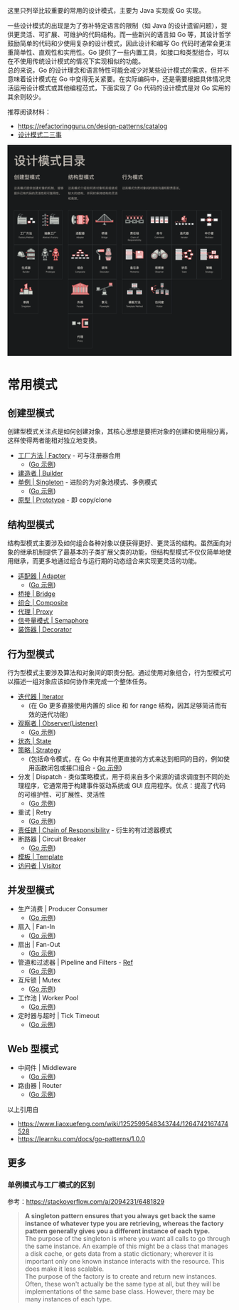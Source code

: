 这里只列举比较重要的常用的设计模式，主要为 Java 实现或 Go 实现。  

一些设计模式的出现是为了弥补特定语言的限制（如 Java 的设计遗留问题），提供更灵活、可扩展、可维护的代码结构。而一些新兴的语言如 Go 等，其设计哲学鼓励简单的代码和少使用复杂的设计模式，因此设计和编写 Go 代码时通常会更注重简单性、直观性和实用性。Go 提供了一些内置工具，如接口和类型组合，可以在不使用传统设计模式的情况下实现相似的功能。  
总的来说，Go 的设计理念和语言特性可能会减少对某些设计模式的需求，但并不意味着设计模式在 Go 中变得无关紧要。在实际编码中，还是需要根据具体情况灵活运用设计模式或其他编程范式，下面实现了 Go 代码的设计模式是对 Go 实用的其余则较少。  

推荐阅读材料：  
* https://refactoringguru.cn/design-patterns/catalog
* [设计模式二三事](https://tech.meituan.com/2022/03/10/interesting-talk-about-design-patterns.html)

![](./设计模式目录：22种设计模式.png)  

# 常用模式

## 创建型模式
创建型模式关注点是如何创建对象，其核心思想是要把对象的创建和使用相分离，这样使得两者能相对独立地变换。  
* [工厂方法 | Factory](./Factory.java) - 可与注册器合用
  * ([Go 示例](./Factory.go))
* [建造者 | Builder](./Builder.java)
* [单例 | Singleton](./Singleton.java) - 进阶的为对象池模式、多例模式
  * ([Go 示例](./Singleton.go))
* [原型 | Prototype](./Prototype.java) - 即 copy/clone
  
## 结构型模式
结构型模式主要涉及如何组合各种对象以便获得更好、更灵活的结构。虽然面向对象的继承机制提供了最基本的子类扩展父类的功能，但结构型模式不仅仅简单地使用继承，而更多地通过组合与运行期的动态组合来实现更灵活的功能。  
* [适配器 | Adapter](./Adapter.java)
  * ([Go 示例](./Adapter.go))
* [桥接 | Bridge](./Bridge.java)
* [组合 | Composite](./Composite.java)
* [代理 | Proxy](./Proxy.java)
* [信号量模式 | Semaphore](./Semaphore.java)
* [装饰器 | Decorator](./Decorator.java)  
  
## 行为型模式
行为型模式主要涉及算法和对象间的职责分配。通过使用对象组合，行为型模式可以描述一组对象应该如何协作来完成一个整体任务。  
* [迭代器 | Iterator](./Iterator.java)
  * (在 Go 更多直接使用内置的 slice 和 for range 结构，因其足够简洁而有效的迭代功能)
* [观察者 | Observer(Listener)](./Observer.java)
  * ([Go 示例](./Observer.go))
* [状态 | State](./State.java)
* [策略 | Strategy](./Strategy.java)
  * (包括命令模式，在 Go 中有其他更直接的方式来达到相同的目的，例如使用函数闭包或接口组合 - [Go 示例](./Strategy.go))
* 分发 | Dispatch - 类似策略模式，用于将来自多个来源的请求调度到不同的处理程序，它通常用于构建事件驱动系统或 GUI 应用程序。优点：提高了代码的可维护性、可扩展性、灵活性
  *  ([Go 示例](./Dispatch.go))
* 重试 | Retry
  * ([Go 示例](./Retry.go))
* [责任链 | Chain of Responsibility](./CoR.java) - 衍生的有过滤器模式
* 断路器 | Circuit Breaker
  * ([Go 示例](./CircuitBreaker.go))
* [模板 | Template](./Template.java)
* [访问者 | Visitor](./Visitor.java)

## 并发型模式
* 生产消费 | Producer Consumer
  * ([Go 示例](./ProducerConsumer.go))
* 扇入 | Fan-In
  * ([Go 示例](./FanIn.go))
* 扇出 | Fan-Out
  * ([Go 示例](./FanOut.go))
* 管道和过滤器 | Pipeline and Filters - [Ref](https://learnku.com/docs/go-patterns/1.0.0/guan-dao-he-guo-lv-qi-mo-shi-pipeline-and-filters-pattern/14762)
  * ([Go 示例](./PipelineFilters.go))
* 互斥锁 | Mutex
  * ([Go 示例](./Mutex.go))
* 工作池 | Worker Pool
  * ([Go 示例](./WorkerPool.go))
* 定时器与超时 | Tick Timeout
  * ([Go 示例](./TickTimeout.go))

## Web 型模式
* 中间件 | Middleware
  * ([Go 示例](./Middleware.go))
* 路由器 | Router
  * ([Go 示例](./Router.go))

以上引用自
* https://www.liaoxuefeng.com/wiki/1252599548343744/1264742167474528
* https://learnku.com/docs/go-patterns/1.0.0
  
## 更多
### 单例模式与工厂模式的区别
参考：https://stackoverflow.com/a/2094231/6481829  
> **A singleton pattern ensures that you always get back the same instance of whatever type you are retrieving, whereas the factory pattern generally gives you a different instance of each type.**  
> The purpose of the singleton is where you want all calls to go through the same instance. An example of this might be a class that manages a disk cache, or gets data from a static dictionary; wherever it is important only one known instance interacts with the resource. This does make it less scalable.  
> The purpose of the factory is to create and return new instances. Often, these won't actually be the same type at all, but they will be implementations of the same base class. However, there may be many instances of each type.  
